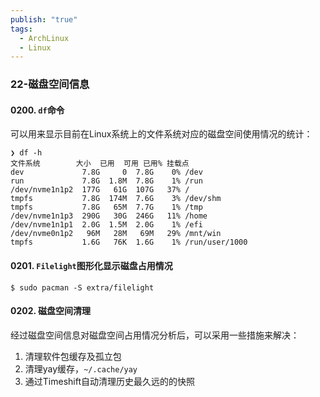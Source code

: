 ```yaml
---
publish: "true"
tags:
  - ArchLinux
  - Linux
---
```


### 22-磁盘空间信息

#### 0200. `df`命令
可以用来显示目前在Linux系统上的文件系统对应的磁盘空间使用情况的统计：
```shell
❯ df -h  
文件系统        大小  已用  可用 已用% 挂载点  
dev             7.8G     0  7.8G    0% /dev  
run             7.8G  1.8M  7.8G    1% /run  
/dev/nvme1n1p2  177G   61G  107G   37% /  
tmpfs           7.8G  174M  7.6G    3% /dev/shm  
tmpfs           7.8G   65M  7.7G    1% /tmp  
/dev/nvme1n1p3  290G   30G  246G   11% /home  
/dev/nvme1n1p1  2.0G  1.5M  2.0G    1% /efi  
/dev/nvme0n1p2   96M   28M   69M   29% /mnt/win  
tmpfs           1.6G   76K  1.6G    1% /run/user/1000
```

#### 0201. `Filelight`图形化显示磁盘占用情况
```shell
$ sudo pacman -S extra/filelight
```

#### 0202. 磁盘空间清理
经过磁盘空间信息对磁盘空间占用情况分析后，可以采用一些措施来解决：
1. 清理软件包缓存及孤立包
2.  清理yay缓存，`~/.cache/yay`
3. 通过Timeshift自动清理历史最久远的的快照
